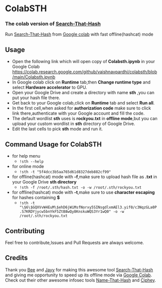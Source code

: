 # ColabSTH

### The colab version of [Search-That-Hash](https://github.com/HashPals/Search-That-Hash)

Run [Search-That-Hash](https://github.com/HashPals/Search-That-Hash) from [Google colab](https://colab.research.google.com/) with fast offline(hashcat) mode

## Usage
- Open the following link which will open copy of **Colabsth.ipynb** in your Google Colab
https://colab.research.google.com/github/vaishnavpardhi/colabsth/blob/main/Colabsth.ipynb
- In Google colab click on **Runtime** tab,then **Change runtime type** and select **Hardware accelerator** to GPU.
- Open your Google Drive and create a directory with name **sth** ,you can put your hash file there.
- Get back to your Google colab,click on **Runtime** tab and select **Run all**.
-  In the first cell,when asked for **authorization code** make sure to click link there,authenticate with your Google account and fill the code.
- The default wordlist **sth** uses is **rockyou.txt** in **offline mode**,but you can upload your custom wordlist in **sth** directory of Google Drive.
- Edit the last cells to pick **sth** mode and run it.

## Command Usage for ColabSTH
- for help menu
  - `!sth --help`
- for online mode  
  - `!sth -t "5f4dcc3b5aa765d61d8327deb882cf99"`
- for offline(hashcat) mode with **-f**,make sure to upload hash file as **.txt** in your Google Drive **sth directory**
  - `!sth -f /root/.sth/hash.txt -o -w /root/.sth/rockyou.txt`
- for offline(hashcat) mode with **-t**,make sure to use **character escaping** for hashes containing **$**
  - `!sth -t "\$6\$GQXVvW4EuM\$ehD6jWiMsfNorxy5SINsgdlxmAEl3.yif0/c3NqzGLa0P.S7KRDYjycw5bnYkF5ZtB8wQy8KnskuWQS3Yr1wQ0" -o -w /root/.sth/rockyou.txt`

## Contributing
Feel free to contribute,Issues and Pull Requests are always welcome.

## Credits
Thank you [Bee](https://twitter.com/bee_sec_san) and [Jayy](https://github.com/Jayy001) for making this awesome tool [Search-That-Hash](https://github.com/HashPals/Search-That-Hash) and giving me opportunity to speed up its offline mode via [Google Colab](https://colab.research.google.com/).
Check out their other awesome infosec tools [Name-That-Hash](https://github.com/HashPals/Name-That-Hash) and [Ciphey](https://github.com/ciphey/ciphey).
